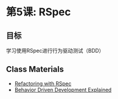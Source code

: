 第5课: RSpec
================

目标
---------

学习使用RSpec进行行为驱动测试（BDD）

Class Materials
---------------

* [Refactoring with RSpec](5.1-rspec-refactor.md)
* [Behavior Driven Development Explained](5.2-behavior-driven-development.md)

